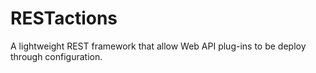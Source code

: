 RESTactions
===========

A lightweight REST framework that allow Web API plug-ins to be deploy through configuration. 
